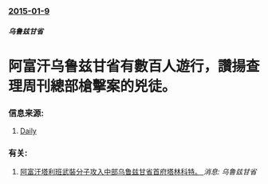 ### [2015-01-9](/news/2015/01/9/index.md)

##### 乌鲁兹甘省
#  阿富汗乌鲁兹甘省有數百人遊行，讚揚查理周刊總部槍擊案的兇徒。 




### 信息来源:

1. [Daily](http://www.dailymail.co.uk/wires/afp/article-2904646/Afghan-demonstration-praises-Charlie-Hebdo-attackers.html)

### 有关:

1. [阿富汗塔利班武裝分子攻入中部乌鲁兹甘省首府塔林科特。 ](/zh/news/2016/09/8/阿富汗塔利班武裝分子攻入中部乌鲁兹甘省首府塔林科特.md) _消息: 乌鲁兹甘省_
